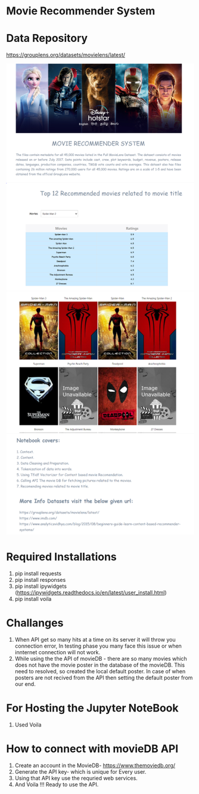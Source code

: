 # Movie Recommender System
# Data Repository
https://grouplens.org/datasets/movielens/latest/

![casesLines](./output/Header.PNG)
![casesLines](./output/Body1.PNG)
![casesLines](./output/body2.PNG)
![casesLines](./output/footer.PNG)

# Required Installations
1. pip install requests <br>
2. pip install responses
3. pip install ipywidgets (https://ipywidgets.readthedocs.io/en/latest/user_install.html)
4. pip install voila

# Challanges
1. When API get so many hits at a time on its server it will throw you connection error, In testing phase you many face this issue or when innternet connection will not work.
2. While using the the API of movieDB - there are so many movies which does not have the movie poster in the database of the movieDB. This need to resolved, so created the local default poster. In case of when posters are not recived from the API then setting the default poster from our end.

# For Hosting the Jupyter NoteBook 
1. Used Voila 

# How to connect with movieDB API 
1. Create an account in the MovieDB- https://www.themoviedb.org/
2. Generate the API key- which is unique for Every user.
3. Using that API key use the requried web services.
4. And Voila !!! Ready to use the API.
